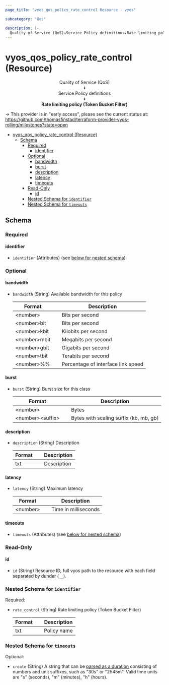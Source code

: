 ```yaml
---
page_title: "vyos_qos_policy_rate_control Resource - vyos"

subcategory: "Qos"

description: |-
  Quality of Service (QoS)⯯Service Policy definitions⯯Rate limiting policy (Token Bucket Filter)
---
```


# vyos_qos_policy_rate_control (Resource)
<center>

Quality of Service (QoS)  
⯯  
Service Policy definitions  
⯯  
**Rate limiting policy (Token Bucket Filter)**


</center>

-> This provider is in "early access", please see the current status at: https://github.com/thomasfinstad/terraform-provider-vyos-rolling/milestones?state=open

<!--TOC-->

- [vyos_qos_policy_rate_control (Resource)](#vyos_qos_policy_rate_control-resource)
  - [Schema](#schema)
    - [Required](#required)
      - [identifier](#identifier)
    - [Optional](#optional)
      - [bandwidth](#bandwidth)
      - [burst](#burst)
      - [description](#description)
      - [latency](#latency)
      - [timeouts](#timeouts)
    - [Read-Only](#read-only)
      - [id](#id)
    - [Nested Schema for `identifier`](#nested-schema-for-identifier)
    - [Nested Schema for `timeouts`](#nested-schema-for-timeouts)

<!--TOC-->

<!-- schema generated by tfplugindocs -->
## Schema

### Required

#### identifier
- `identifier` (Attributes) (see [below for nested schema](#nestedatt--identifier))

### Optional

#### bandwidth
- `bandwidth` (String) Available bandwidth for this policy

    |  Format        &emsp;|  Description                         |
    |----------------|--------------------------------------|
    |  &lt;number&gt;      &emsp;|  Bits per second                     |
    |  &lt;number&gt;bit   &emsp;|  Bits per second                     |
    |  &lt;number&gt;kbit  &emsp;|  Kilobits per second                 |
    |  &lt;number&gt;mbit  &emsp;|  Megabits per second                 |
    |  &lt;number&gt;gbit  &emsp;|  Gigabits per second                 |
    |  &lt;number&gt;tbit  &emsp;|  Terabits per second                 |
    |  &lt;number&gt;%%    &emsp;|  Percentage of interface link speed  |
#### burst
- `burst` (String) Burst size for this class

    |  Format            &emsp;|  Description                             |
    |--------------------|------------------------------------------|
    |  &lt;number&gt;          &emsp;|  Bytes                                   |
    |  &lt;number&gt;&lt;suffix&gt;  &emsp;|  Bytes with scaling suffix (kb, mb, gb)  |
#### description
- `description` (String) Description

    |  Format  &emsp;|  Description  |
    |----------|---------------|
    |  txt     &emsp;|  Description  |
#### latency
- `latency` (String) Maximum latency

    |  Format    &emsp;|  Description           |
    |------------|------------------------|
    |  &lt;number&gt;  &emsp;|  Time in milliseconds  |
#### timeouts
- `timeouts` (Attributes) (see [below for nested schema](#nestedatt--timeouts))

### Read-Only

#### id
- `id` (String) Resource ID, full vyos path to the resource with each field separated by dunder (`__`).

<a id="nestedatt--identifier"></a>
### Nested Schema for `identifier`

Required:

- `rate_control` (String) Rate limiting policy (Token Bucket Filter)

    |  Format  &emsp;|  Description  |
    |----------|---------------|
    |  txt     &emsp;|  Policy name  |


<a id="nestedatt--timeouts"></a>
### Nested Schema for `timeouts`

Optional:

- `create` (String) A string that can be [parsed as a duration](https://pkg.go.dev/time#ParseDuration) consisting of numbers and unit suffixes, such as &#34;30s&#34; or &#34;2h45m&#34;. Valid time units are &#34;s&#34; (seconds), &#34;m&#34; (minutes), &#34;h&#34; (hours).
